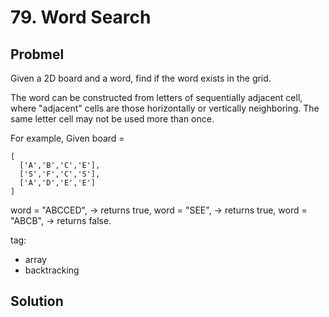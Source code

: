 # 79. Word Search

## Probmel

Given a 2D board and a word, find if the word exists in the grid.

The word can be constructed from letters of sequentially adjacent cell, where "adjacent" cells are those horizontally or vertically neighboring. The same letter cell may not be used more than once.

For example,
Given board =

	[
	  ['A','B','C','E'],
	  ['S','F','C','S'],
	  ['A','D','E','E']
	]

word = "ABCCED", -> returns true,
word = "SEE", -> returns true,
word = "ABCB", -> returns false.

tag:
- array
- backtracking

## Solution